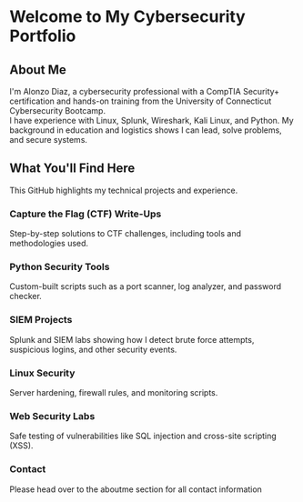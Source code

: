 # Welcome to My Cybersecurity Portfolio

## About Me
I'm Alonzo Diaz, a cybersecurity professional with a CompTIA Security+ certification and hands-on training from the University of Connecticut Cybersecurity Bootcamp.  
I have experience with Linux, Splunk, Wireshark, Kali Linux, and Python. My background in education and logistics shows I can lead, solve problems, and secure systems.  

## What You'll Find Here
This GitHub highlights my technical projects and experience. 

### Capture the Flag (CTF) Write-Ups
Step-by-step solutions to CTF challenges, including tools and methodologies used.

### Python Security Tools
Custom-built scripts such as a port scanner, log analyzer, and password checker.

### SIEM Projects
Splunk and SIEM labs showing how I detect brute force attempts, suspicious logins, and other security events.

### Linux Security
Server hardening, firewall rules, and monitoring scripts.

### Web Security Labs
Safe testing of vulnerabilities like SQL injection and cross-site scripting (XSS).

### Contact 
Please head over to the aboutme section for all contact information
